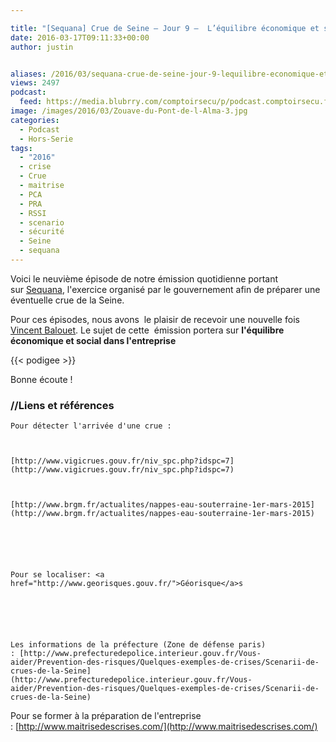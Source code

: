 ```yaml
---

title: "[Sequana] Crue de Seine – Jour 9 –  L’équilibre économique et social dans l’entreprise"
date: 2016-03-17T09:11:33+00:00
author: justin


aliases: /2016/03/sequana-crue-de-seine-jour-9-lequilibre-economique-et-social-dans-lentreprise/
views: 2497
podcast:
  feed: https://media.blubrry.com/comptoirsecu/p/podcast.comptoirsecu.fr/CSEC.HS21.2016-03-17.CRUE2016_09.mp3
image: /images/2016/03/Zouave-du-Pont-de-l-Alma-3.jpg
categories:
  - Podcast
  - Hors-Serie
tags:
  - "2016"
  - crise
  - Crue
  - maitrise
  - PCA
  - PRA
  - RSSI
  - scenario
  - sécurité
  - Seine
  - sequana
---
```



Voici le neuvième épisode de notre émission quotidienne portant sur [Sequana](http://www.prefecturedepolice.interieur.gouv.fr/Sequana/), l'exercice organisé par le gouvernement afin de préparer une éventuelle crue de la Seine.

Pour ces épisodes, nous avons  le plaisir de recevoir une nouvelle fois [Vincent Balouet](https://twitter.com/vbalouet). Le sujet de cette  émission portera sur **l'équilibre économique et social dans l'entreprise**




{{< podigee >}}





Bonne écoute !

### //Liens et références



    Pour détecter l'arrivée d'une crue :



    [http://www.vigicrues.gouv.fr/niv_spc.php?idspc=7](http://www.vigicrues.gouv.fr/niv_spc.php?idspc=7)



    [http://www.brgm.fr/actualites/nappes-eau-souterraine-1er-mars-2015](http://www.brgm.fr/actualites/nappes-eau-souterraine-1er-mars-2015)






    Pour se localiser: <a href="http://www.georisques.gouv.fr/">Géorisque</a>s






    Les informations de la préfecture (Zone de défense paris) : [http://www.prefecturedepolice.interieur.gouv.fr/Vous-aider/Prevention-des-risques/Quelques-exemples-de-crises/Scenarii-de-crues-de-la-Seine](http://www.prefecturedepolice.interieur.gouv.fr/Vous-aider/Prevention-des-risques/Quelques-exemples-de-crises/Scenarii-de-crues-de-la-Seine)







  Pour se former à la préparation de l'entreprise : [http://www.maitrisedescrises.com/](http://www.maitrisedescrises.com/)
